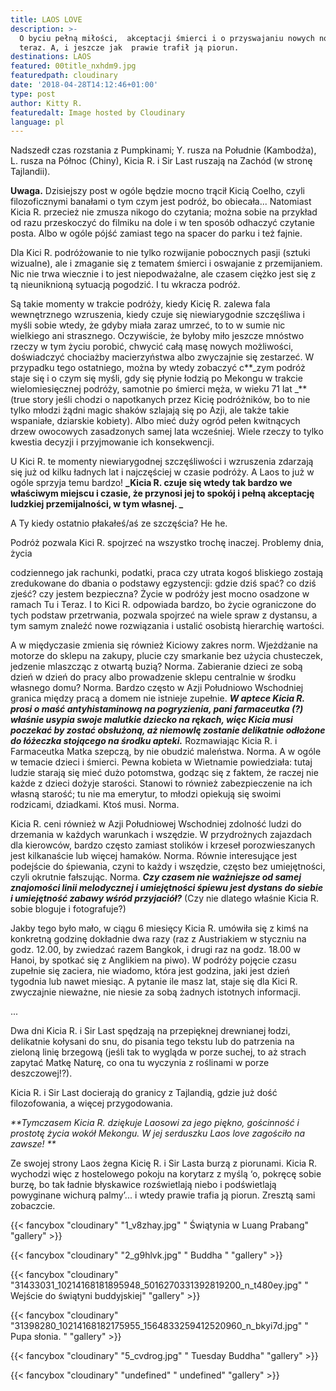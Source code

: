 ```yaml
---
title: LAOS LOVE
description: >-
  O byciu pełną miłości,  akceptacji śmierci i o przyswajaniu nowych norm. Tu i
  teraz. A, i jeszcze jak  prawie trafił ją piorun.
destinations: LAOS
featured: 00title_nxhdm9.jpg
featuredpath: cloudinary
date: '2018-04-28T14:12:46+01:00'
type: post
author: Kitty R.
featuredalt: Image hosted by Cloudinary
language: pl
---
```

Nadszedł czas rozstania z Pumpkinami; Y. rusza na Południe (Kambodża), L. rusza na Północ (Chiny), Kicia R. i Sir Last ruszają na Zachód (w stronę Tajlandii). 

**Uwaga.** Dzisiejszy post w ogóle będzie mocno trącił Kicią Coelho, czyli filozoficznymi banałami o tym czym jest podróż, bo obiecała... Natomiast Kicia R. przecież nie zmusza nikogo do czytania; można sobie na przykład od razu przeskoczyć do filmiku na dole i w ten sposób odhaczyć czytanie posta. Albo w ogóle pójść zamiast tego na spacer do parku i też fajnie. 

Dla Kici R. podróżowanie to nie tylko rozwijanie pobocznych pasji (sztuki wizualne), ale i zmaganie się z tematem śmierci i oswajanie z przemijaniem. Nic nie trwa wiecznie i to jest niepodważalne, ale czasem ciężko jest się z tą nieuniknioną sytuacją pogodzić. I tu wkracza podróż.

Są takie momenty w trakcie podróży, kiedy Kicię R. zalewa fala wewnętrznego wzruszenia, kiedy czuje się niewiarygodnie szczęśliwa i myśli sobie wtedy, że gdyby miała zaraz umrzeć, to to w sumie nic wielkiego ani strasznego. Oczywiście, że byłoby miło jeszcze mnóstwo rzeczy w tym życiu porobić, chwycić całą masę nowych możliwości, doświadczyć chociażby macierzyństwa albo zwyczajnie się zestarzeć. W przypadku tego ostatniego, można by wtedy zobaczyć c**_zym podróż staje się i o czym się myśli, gdy się płynie łodzią po Mekongu w trakcie wielomiesięcznej podróży, samotnie po śmierci męża, w wieku 71 lat _**(true story jeśli chodzi o napotkanych przez Kicię podróżników, bo to nie tylko młodzi żądni magic shaków szlajają się po Azji, ale także takie wspaniałe, dziarskie kobiety). Albo mieć duży ogród pełen kwitnących drzew owocowych zasadzonych samej lata wcześniej. Wiele rzeczy to tylko kwestia decyzji i przyjmowanie ich konsekwencji.

U Kici R. te momenty niewiarygodnej szczęśliwości i wzruszenia zdarzają się już od kilku ładnych lat i najczęściej w czasie podróży. A Laos to już w ogóle sprzyja temu bardzo! **_Kicia R. czuje się wtedy tak bardzo we właściwym miejscu i czasie, że przynosi jej to spokój i pełną akceptację ludzkiej przemijalności, w tym własnej. 
_**

A Ty kiedy ostatnio płakałeś/aś ze szczęścia? He he. 

Podróż pozwala Kici R. spojrzeć na wszystko trochę inaczej. Problemy dnia, życia

codziennego jak rachunki, podatki, praca czy utrata kogoś bliskiego zostają zredukowane do dbania o podstawy egzystencji: gdzie dziś spać? co dziś zjeść? czy jestem bezpieczna? Życie w podróży jest mocno osadzone w ramach Tu i Teraz. I to Kici R. odpowiada bardzo, bo życie ograniczone do tych podstaw przetrwania, pozwala spojrzeć na wiele spraw z dystansu, a tym samym znaleźć nowe rozwiązania i ustalić osobistą hierarchię wartości.  

A w międyczasie zmienia się również Kiciowy zakres norm. Wjeżdżanie na motorze do sklepu na zakupy, plucie czy smarkanie bez użycia chusteczek, jedzenie mlaszcząc z otwartą buzią? Norma. Zabieranie dzieci ze sobą dzień w dzień do pracy albo prowadzenie sklepu centralnie w środku własnego domu? Norma. Bardzo często w Azji Południowo Wschodniej granica między pracą a domem nie istnieje zupełnie. _**W aptece Kicia R. prosi o maść antyhistaminową na pogryzienia, pani farmaceutka (?) właśnie usypia swoje malutkie dziecko na rękach, więc Kicia musi poczekać by zostać obsłużoną, aż niemowlę zostanie delikatnie odłożone do łóżeczka stojącego na środku apteki.**_ Rozmawiając Kicia R. i Farmaceutka Matka szepczą, by nie obudzić maleństwa. Norma. A w ogóle w temacie dzieci i śmierci. Pewna kobieta w Wietnamie powiedziała: tutaj ludzie starają się mieć dużo potomstwa, godząc się z faktem, że raczej nie każde z dzieci dożyje starości. Stanowi to również zabezpieczenie na ich własną starość; tu nie ma emerytur, to młodzi opiekują się swoimi rodzicami, dziadkami. Ktoś musi. Norma. 

Kicia R. ceni również w Azji Południowej Wschodniej zdolność ludzi do drzemania w każdych warunkach i wszędzie. W przydrożnych zajazdach dla kierowców, bardzo często zamiast stolików i krzeseł porozwieszanych jest kilkanaście lub więcej hamaków. Norma. Równie interesujące jest podejście do śpiewania, czyni to każdy i wszędzie, często bez umiejętności, czyli okrutnie fałszując. Norma. **_Czy czasem nie ważniejsze od samej znajomości linii melodycznej i umiejętności śpiewu jest dystans do siebie i umiejętność zabawy wśród przyjaciół?_** (Czy nie dlatego właśnie Kicia R. sobie bloguje i fotografuje?)

Jakby tego było mało, w ciągu 6 miesięcy Kicia R. umówiła się z kimś na konkretną godzinę dokładnie dwa razy (raz z Austriakiem w styczniu na godz. 12.00, by zwiedzać razem Bangkok, i drugi raz na godz. 18.00 w Hanoi, by spotkać się z Anglikiem na piwo). W podróży pojęcie czasu zupełnie się zaciera, nie wiadomo, która jest godzina, jaki jest dzień tygodnia lub nawet miesiąc. A pytanie ile masz lat, staje się dla Kici R. zwyczajnie nieważne, nie niesie za sobą żadnych istotnych informacji. 

...

Dwa dni Kicia R. i Sir Last spędzają na przepięknej drewnianej łodzi, delikatnie kołysani do snu, do pisania tego tekstu lub do patrzenia na zieloną linię brzegową (jeśli tak to wygląda w porze suchej, to aż strach zapytać Matkę Naturę, co ona tu wyczynia z roślinami w porze deszczowej!?). 

Kicia R. i Sir Last docierają do granicy z Tajlandią, gdzie już dość filozofowania, a więcej przygodowania. 

_**Tymczasem Kicia R. dziękuje Laosowi za jego piękno, gościnność i prostotę życia wokół Mekongu. W jej serduszku Laos love zagościło na zawsze! 
**_

Ze swojej strony Laos żegna Kicię R. i Sir Lasta burzą z piorunami. Kicia R. wychodzi więc z hostelowego pokoju na korytarz z myślą ‘o, pokręcę sobie burzę, bo tak ładnie błyskawice rozświetlają niebo i podświetlają powyginane wichurą palmy’... i wtedy prawie trafia ją piorun. Zresztą sami zobaczcie.







{{< fancybox "cloudinary" "1_v8zhay.jpg" " Świątynia w Luang Prabang" "gallery" >}}

{{< fancybox "cloudinary" "2_g9hlvk.jpg" " Buddha " "gallery" >}}

{{< fancybox "cloudinary" "31433031_10214168181895948_5016270331392819200_n_t480ey.jpg" " Wejście do świątyni buddyjskiej" "gallery" >}}

{{< fancybox "cloudinary" "31398280_10214168182175955_1564833259412520960_n_bkyi7d.jpg" " Pupa słonia. " "gallery" >}}

{{< fancybox "cloudinary" "5_cvdrog.jpg" " Tuesday Buddha" "gallery" >}}

{{< fancybox "cloudinary" "undefined" " undefined" "gallery" >}}
